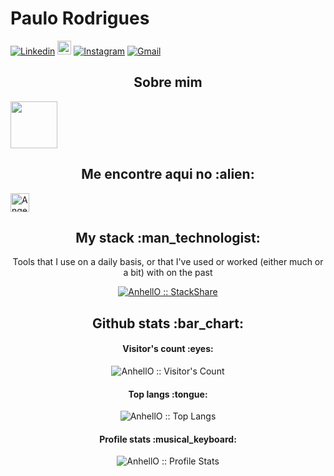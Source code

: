 # Paulo Rodrigues

[![Linkedin](https://img.shields.io/badge/-LinkedIn-blue?style=flat&logo=Linkedin&logoColor=white)](https://www.linkedin.com/in/paulorodriguess0295/)
[<img src="https://img.shields.io/github/followers/LeandraOliveiraS?label=follow&style=social" height="22" title="Follow me" />](https://github.com/prrodriguess)
[![Instagram](https://img.shields.io/badge/-Instagram-c13584?style=flat&labelColor=c13584&logo=instagram&logoColor=white)](https://www.instagram.com/prrodriguess/)
[![Gmail](https://img.shields.io/badge/-Gmail-c14438?style=flat&logo=Gmail&logoColor=white)](mailto:pr.rodriguessrp@gmail.com)

<h2 align="center">Sobre mim</h2>

[<img src="https://res.cloudinary.com/prrodriguess2/image/upload/v1624298497/logo_pbtjnj.png" height="75" align="center" text="center"/>](https://www.lewagon.com/)

<h2 align="center">Me encontre aqui no :alien:</h2>

  <a href="https://www.linkedin.com/in/paulorodriguess0295/">
    <img src="https://www.vectorlogo.zone/logos/linkedin/linkedin-icon.svg" alt="Angel Santiago Jaime Zavala's LinkedIn Profile" height="30" width="30">
  </a>

<h2 align="center">My stack :man_technologist:</h2>

<p align="center">Tools that I use on a daily basis, or that I've used or worked (either much or a bit) with on the past</p>
<p align="center">
  <a href="">
    <img src="http://img.shields.io/badge/tech-stack-0690fa.svg?style=flat" alt="AnhellO :: StackShare" />
  </a>
</p>

<h2 align="center">Github stats :bar_chart:</h2>

<h4 align="center">Visitor's count :eyes:</h4>

<p align="center"><img src="https://profile-counter.glitch.me/{AnhellO}/count.svg" alt="AnhellO :: Visitor's Count" /></p>

<h4 align="center">Top langs :tongue:</h4>

<p align="center"><img src="https://github-readme-stats.vercel.app/api/top-langs/?username=AnhellO&langs_count=10&theme=tokyonight&layout=compact" alt="AnhellO :: Top Langs" /></p>

<h4 align="center">Profile stats :musical_keyboard:</h4>

<p align="center"><img src="https://github-readme-stats.vercel.app/api?username=AnhellO&show_icons=true&theme=synthwave" alt="AnhellO :: Profile Stats" /></p>
